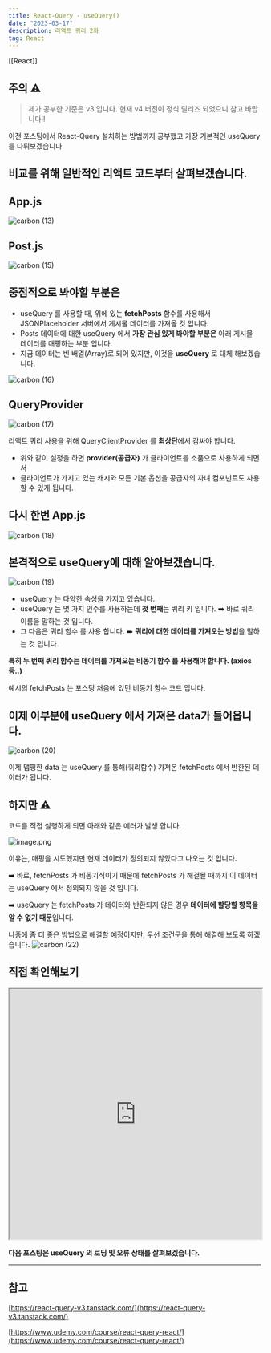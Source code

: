 ```yaml
---
title: React-Query - useQuery()
date: "2023-03-17"
description: 리액트 쿼리 2화
tag: React
---
```

[[React]]

## 주의 ⚠️

> 제가 공부한 기준은 v3 입니다. 현재 v4 버전이 정식 릴리즈 되었으니 참고 바랍니다!!

이전 포스팅에서 React-Query 설치하는 방법까지 공부했고
가장 기본적인 useQuery 를 다뤄보겠습니다.

## 비교를 위해 일반적인 리액트 코드부터 살펴보겠습니다.

## App.js

![carbon (13)](https://user-images.githubusercontent.com/87301268/225628005-bb2e618f-9b1d-4c80-8d7f-064bd266fa25.png)

## Post.js

![carbon (15)](https://user-images.githubusercontent.com/87301268/225632218-3675d252-32f4-400a-91af-ca9152afbeac.png)

## 중점적으로 봐야할 부분은

-   useQuery 를 사용할 때, 위에 있는 **fetchPosts** 함수를 사용해서 JSONPlaceholder 서버에서 게시물 데이터를 가져올 것 입니다.
-   Posts 데이터에 대한 useQuery 에서 **가장 관심 있게 봐야할 부분은** 아래 게시물 데이터를 매핑하는 부분 입니다.
-   지금 데이터는 빈 배열(Array)로 되어 있지만, 이것을 **useQuery** 로 대체 해보겠습니다.

![carbon (16)](https://user-images.githubusercontent.com/87301268/225632674-070417d8-5448-4530-a2d3-fd5355949669.png)

## QueryProvider

![carbon (17)](https://user-images.githubusercontent.com/87301268/225635576-df25196d-6fea-4cbc-81e5-09bf697b18de.png)

리액트 쿼리 사용을 위해 QueryClientProvider 를 **최상단**에서 감싸야 합니다.

-   위와 같이 설정을 하면 **provider(공급자)** 가 클라이언트를 소품으로 사용하게 되면서
-   클라이언트가 가지고 있는 캐시와 모든 기본 옵션을 공급자의 자녀 컴포넌트도 사용할 수 있게 됩니다.

## 다시 한번 App.js

![carbon (18)](https://user-images.githubusercontent.com/87301268/225636397-92c08a53-cfb5-4889-9566-cba94268a1fe.png)

## 본격적으로 useQuery에 대해 알아보겠습니다.

![carbon (19)](https://user-images.githubusercontent.com/87301268/225637892-c5f5edd6-4f2f-4db7-84ad-72ca97917fa4.png)

-   useQuery 는 다양한 속성을 가지고 있습니다.
-   useQuery 는 몇 가지 인수를 사용하는데 **첫 번째**는 쿼리 키 입니다.
    ➡️ 바로 쿼리 이름을 말하는 것 입니다.
-   그 다음은 쿼리 함수 를 사용 합니다.
    ➡️ **쿼리에 대한 데이터를 가져오는 방법**을 말하는 것 입니다.

**특히 두 번째 쿼리 함수는 데이터를 가져오는 비동기 함수 를 사용해야 합니다. (axios 등..)**

예시의 fetchPosts 는 포스팅 처음에 있던 비동기 함수 코드 입니다.

## 이제 이부분에 useQuery 에서 가져온 data가 들어옵니다.

![carbon (20)](https://user-images.githubusercontent.com/87301268/225641576-b7b407f6-8c99-41ac-a728-aad48f06e83a.png)

이제 맵핑한 data 는 useQuery 를 통해(쿼리함수) 가져온 fetchPosts 에서 반환된 데이터가 됩니다.

## 하지만 ⚠️

코드를 직접 실행하게 되면 아래와 같은 에러가 발생 합니다.

![image.png](https://user-images.githubusercontent.com/87301268/225644646-b6902057-a70b-4833-920d-c343d43aea7a.png)

이유는, 매핑을 시도했지만 현재 데이터가 정의되지 않았다고 나오는 것 입니다.

➡️ 바로, fetchPosts 가 비동기식이기 때문에 fetchPosts 가 해결될 때까지 이 데이터는 useQuery 에서 정의되지 않을 것 입니다.

➡️ useQuery 는 fetchPosts 가 데이터와 반환되지 않은 경우 **데이터에 할당할 항목을 알 수 없기 때문**입니다.

나중에 좀 더 좋은 방법으로 해결할 예정이지만, 우선 조건문을 통해 해결해 보도록 하겠습니다.
![carbon (22)](https://user-images.githubusercontent.com/87301268/225646064-e093b9b9-2409-4b84-86ae-a3928b9ebbbb.png)

## 직접 확인해보기

<iframe
    src="https://codesandbox.io/embed/react-query-1-p0w4vx?fontsize=14&hidenavigation=1&theme=dark"
    width="100%"
    height="500px"
></iframe>

**다음 포스팅은 useQuery 의 로딩 및 오류 상태를 살펴보겠습니다.**

---

## 참고

[https://react-query-v3.tanstack.com/](https://react-query-v3.tanstack.com/)

[https://www.udemy.com/course/react-query-react/](https://www.udemy.com/course/react-query-react/)
